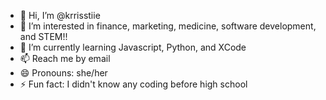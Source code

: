 - 👋 Hi, I’m @krrisstiie
- 👀 I’m interested in finance, marketing, medicine, software development, and STEM!!
- 🌱 I’m currently learning Javascript, Python, and XCode
- 📫 Reach me by email
- 😄 Pronouns: she/her
- ⚡ Fun fact: I didn't know any coding before high school

<!---
krrisstiie/krrisstiie is a ✨ special ✨ repository because its `README.md` (this file) appears on your GitHub profile.
You can click the Preview link to take a look at your changes.
--->
